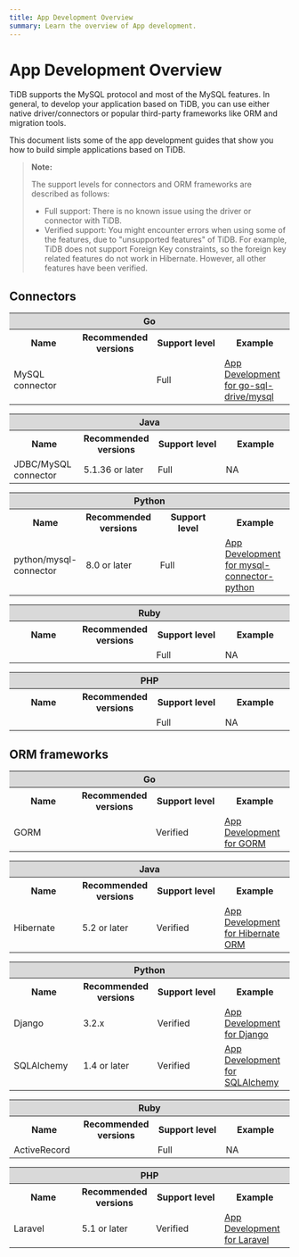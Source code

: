 ```yaml
---
title: App Development Overview
summary: Learn the overview of App development.
---
```


# App Development Overview

TiDB supports the MySQL protocol and most of the MySQL features. In general, to develop your application based on TiDB, you can use either native driver/connectors or popular third-party frameworks like ORM and migration tools.

This document lists some of the app development guides that show you how to build simple applications based on TiDB.

> **Note:**
>
> The support levels for connectors and ORM frameworks are described as follows:
>
> - Full support: There is no known issue using the driver or connector with TiDB.
> - Verified support: You might encounter errors when using some of the features, due to "unsupported features" of TiDB. For example, TiDB does not support Foreign Key constraints, so the foreign key related features do not work in Hibernate. However, all other features have been verified.

## Connectors

<table style="display: table; width: 100%;">
  <col width="25%" />
  <col width="25%" />
  <col width="25%" />
  <col width="25%" />
  <tr>
    <th colspan="4" bgcolor="#d9d9d9" align="center">Go</th>
  </tr>
  <tr>
    <th>Name</th>
    <th>Recommended versions</th>
    <th>Support level</th>
    <th>Example</th>
  </tr>
  <tr>
    <td>MySQL connector</td>
    <td></td>
    <td>Full</td>
    <td><a href="https://docs.pingcap.com/appdev/dev/for-go-sql-driver-mysql">App Development for go-sql-drive/mysql</a></td>
  </tr>
</table>

<table style="display: table; width: 100%;">
  <col width="25%" />
  <col width="25%" />
  <col width="25%" />
  <col width="25%" />
  <tr>
    <th colspan="4" bgcolor="#d9d9d9" align="center">Java</th>
  </tr>
  <tr>
    <th>Name</th>
    <th>Recommended versions</th>
    <th>Support level</th>
    <th>Example</th>
  </tr>
  <tr>
    <td>JDBC/MySQL connector</td>
    <td>5.1.36 or later</td>
    <td>Full</td>
    <td>NA</td>
  </tr>
</table>

<table style="display: table; width: 100%;">
  <col width="25%" />
  <col width="25%" />
  <col width="25%" />
  <col width="25%" />
  <tr>
    <th colspan="4" bgcolor="#d9d9d9" align="center">Python</th>
  </tr>
  <tr>
    <th>Name</th>
    <th>Recommended versions</th>
    <th>Support level</th>
    <th>Example</th>
  </tr>
  <tr>
    <td>python/mysql-connector</td>
    <td>8.0 or later</td>
    <td>Full</td>
    <td><a href="https://docs.pingcap.com/appdev/dev/for-python-mysql-connector">App Development for mysql-connector-python</a></td>
  </tr>
</table>

<table style="display: table; width: 100%;">
  <col width="25%" />
  <col width="25%" />
  <col width="25%" />
  <col width="25%" />
  <tr>
    <th colspan="4" bgcolor="#d9d9d9" align="center">Ruby</th>
  </tr>
  <tr>
    <th>Name</th>
    <th>Recommended versions</th>
    <th>Support level</th>
    <th>Example</th>
  </tr>
  <tr>
    <td></td>
    <td></td>
    <td>Full</td>
    <td>NA</td>
  </tr>
</table>

<table style="display: table; width: 100%;">
  <col width="25%" />
  <col width="25%" />
  <col width="25%" />
  <col width="25%" />
  <tr>
    <th colspan="4" bgcolor="#d9d9d9" align="center">PHP</th>
  </tr>
  <tr>
    <th>Name</th>
    <th>Recommended versions</th>
    <th>Support level</th>
    <th>Example</th>
  </tr>
  <tr>
    <td></td>
    <td></td>
    <td>Full</td>
    <td>NA</td>
  </tr>
</table>

## ORM frameworks

<table style="display: table; width: 100%;">
  <col width="25%" />
  <col width="25%" />
  <col width="25%" />
  <col width="25%" />
  <tr>
    <th colspan="4" bgcolor="#d9d9d9" align="center">Go</th>
  </tr>
  <tr>
    <th>Name</th>
    <th>Recommended versions</th>
    <th>Support level</th>
    <th>Example</th>
  </tr>
  <tr>
    <td>GORM</td>
    <td></td>
    <td>Verified</td>
    <td><a href="https://docs.pingcap.com/appdev/dev/for-gorm">App Development for GORM</a></td>
  </tr>
</table>

<table style="display: table; width: 100%;">
  <col width="25%" />
  <col width="25%" />
  <col width="25%" />
  <col width="25%" />
  <tr>
    <th colspan="4" bgcolor="#d9d9d9" align="center">Java</th>
  </tr>
  <tr>
    <th>Name</th>
    <th>Recommended versions</th>
    <th>Support level</th>
    <th>Example</th>
  </tr>
  <tr>
    <td>Hibernate</td>
    <td>5.2 or later</td>
    <td>Verified</td>
    <td><a href="https://docs.pingcap.com/appdev/dev/for-hibernate-orm">App Development for Hibernate ORM</a></td>
  </tr>
</table>

<table style="display: table; width: 100%;">
  <col width="25%" />
  <col width="25%" />
  <col width="25%" />
  <col width="25%" />
  <tr>
    <th colspan="4" bgcolor="#d9d9d9" align="center">Python</th>
  </tr>
  <tr>
    <th>Name</th>
    <th>Recommended versions</th>
    <th>Support level</th>
    <th>Example</th>
  </tr>
  <tr>
    <td>Django</td>
    <td>3.2.x</td>
    <td>Verified</td>
    <td><a href="https://docs.pingcap.com/appdev/dev/for-django">App Development for Django</a></td>
  </tr>
  <tr>
    <td>SQLAlchemy</td>
    <td>1.4 or later</td>
    <td>Verified</td>
    <td><a href="https://docs.pingcap.com/appdev/dev/for-sqlalchemy">App Development for SQLAlchemy</a></td>
  </tr>
</table>

<table style="display: table; width: 100%;">
  <col width="25%" />
  <col width="25%" />
  <col width="25%" />
  <col width="25%" />
  <tr>
    <th colspan="4" bgcolor="#d9d9d9" align="center">Ruby</th>
  </tr>
  <tr>
    <th>Name</th>
    <th>Recommended versions</th>
    <th>Support level</th>
    <th>Example</th>
  </tr>
  <tr>
    <td>ActiveRecord</td>
    <td></td>
    <td>Full</td>
    <td>NA</td>
  </tr>
</table>

<table style="display: table; width: 100%;">
  <col width="25%" />
  <col width="25%" />
  <col width="25%" />
  <col width="25%" />
  <tr>
    <th colspan="4" bgcolor="#d9d9d9" align="center">PHP</th>
  </tr>
  <tr>
    <th>Name</th>
    <th>Recommended versions</th>
    <th>Support level</th>
    <th>Example</th>
  </tr>
  <tr>
    <td>Laravel</td>
    <td>5.1 or later</td>
    <td>Verified</td>
    <td><a href="https://docs.pingcap.com/appdev/dev/for-laravel">App Development for Laravel</a></td>
  </tr>
</table>
